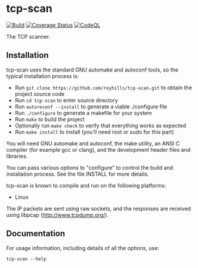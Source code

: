 # tcp-scan

[![Build](https://github.com/royhills/tcp-scan/actions/workflows/c-cpp.yml/badge.svg)](https://github.com/royhills/tcp-scan/actions/workflows/c-cpp.yml)
[![Coverage Status](https://coveralls.io/repos/github/royhills/tcp-scan/badge.svg?branch=master)](https://coveralls.io/github/royhills/tcp-scan?branch=master)
[![CodeQL](https://github.com/royhills/tcp-scan/actions/workflows/codeql.yml/badge.svg)](https://github.com/royhills/tcp-scan/actions/workflows/codeql.yml)

The TCP scanner.

Installation
------------

tcp-scan uses the standard GNU automake and autoconf tools, so the typical installation process is:

- Run ```git clone https://github.com/royhills/tcp-scan.git``` to obtain the project source code
- Run ```cd tcp-scan``` to enter source directory
- Run ```autoreconf --install``` to generate a viable ./configure file
- Run ```./configure``` to generate a makefile for your system
- Run ```make``` to build the project
- Optionally run ```make check``` to verify that everything works as expected
- Run ```make install``` to install (you'll need root or sudo for this part)

You will need GNU automake and autoconf, the make utility, an ANSI C compiler (for example gcc or clang), and the development header files and libraries.

You can pass various options to "configure" to control the build and
installation process.  See the file INSTALL for more details.

tcp-scan is known to compile and run on the following platforms:

 - Linux

The IP packets are sent using raw sockets, and the responses are received
using libpcap (http://www.tcpdump.org/).

Documentation
-------------

For usage information, including details of all the options, use:

```tcp-scan --help```

